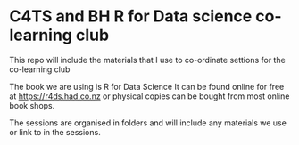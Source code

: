 # C4TS and BH R for Data science co-learning club

This repo will include the materials that I use to co-ordinate settions for the co-learning club

The book we are using is R for Data Science
It can be found online for free at https://r4ds.had.co.nz
or physical copies can be bought from most online book shops.

The sessions are organised in folders and will include any materials we use or link to in the sessions.

